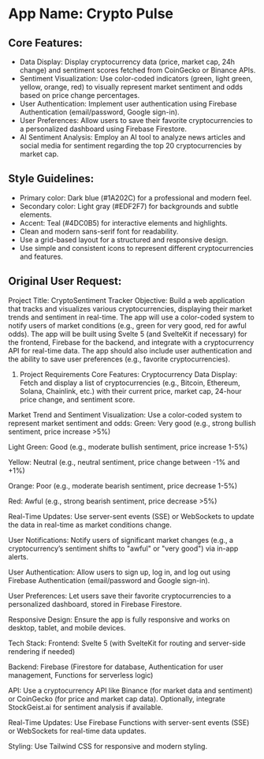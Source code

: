 # **App Name**: Crypto Pulse

## Core Features:

- Data Display: Display cryptocurrency data (price, market cap, 24h change) and sentiment scores fetched from CoinGecko or Binance APIs.
- Sentiment Visualization: Use color-coded indicators (green, light green, yellow, orange, red) to visually represent market sentiment and odds based on price change percentages.
- User Authentication: Implement user authentication using Firebase Authentication (email/password, Google sign-in).
- User Preferences: Allow users to save their favorite cryptocurrencies to a personalized dashboard using Firebase Firestore.
- AI Sentiment Analysis: Employ an AI tool to analyze news articles and social media for sentiment regarding the top 20 cryptocurrencies by market cap. 

## Style Guidelines:

- Primary color: Dark blue (#1A202C) for a professional and modern feel.
- Secondary color: Light gray (#EDF2F7) for backgrounds and subtle elements.
- Accent: Teal (#4DC0B5) for interactive elements and highlights.
- Clean and modern sans-serif font for readability.
- Use a grid-based layout for a structured and responsive design.
- Use simple and consistent icons to represent different cryptocurrencies and features.

## Original User Request:
Project Title: CryptoSentiment Tracker
Objective:
Build a web application that tracks and visualizes various cryptocurrencies, displaying their market trends and sentiment in real-time. The app will use a color-coded system to notify users of market conditions (e.g., green for very good, red for awful odds). The app will be built using Svelte 5 (and SvelteKit if necessary) for the frontend, Firebase for the backend, and integrate with a cryptocurrency API for real-time data. The app should also include user authentication and the ability to save user preferences (e.g., favorite cryptocurrencies).
1. Project Requirements
Core Features:
Cryptocurrency Data Display:
Fetch and display a list of cryptocurrencies (e.g., Bitcoin, Ethereum, Solana, Chainlink, etc.) with their current price, market cap, 24-hour price change, and sentiment score.

Market Trend and Sentiment Visualization:
Use a color-coded system to represent market sentiment and odds:
Green: Very good (e.g., strong bullish sentiment, price increase >5%)

Light Green: Good (e.g., moderate bullish sentiment, price increase 1-5%)

Yellow: Neutral (e.g., neutral sentiment, price change between -1% and +1%)

Orange: Poor (e.g., moderate bearish sentiment, price decrease 1-5%)

Red: Awful (e.g., strong bearish sentiment, price decrease >5%)

Real-Time Updates:
Use server-sent events (SSE) or WebSockets to update the data in real-time as market conditions change.

User Notifications:
Notify users of significant market changes (e.g., a cryptocurrency’s sentiment shifts to "awful" or "very good") via in-app alerts.

User Authentication:
Allow users to sign up, log in, and log out using Firebase Authentication (email/password and Google sign-in).

User Preferences:
Let users save their favorite cryptocurrencies to a personalized dashboard, stored in Firebase Firestore.

Responsive Design:
Ensure the app is fully responsive and works on desktop, tablet, and mobile devices.

Tech Stack:
Frontend: Svelte 5 (with SvelteKit for routing and server-side rendering if needed)

Backend: Firebase (Firestore for database, Authentication for user management, Functions for serverless logic)

API: Use a cryptocurrency API like Binance (for market data and sentiment) or CoinGecko (for price and market cap data). Optionally, integrate StockGeist.ai for sentiment analysis if available.

Real-Time Updates: Use Firebase Functions with server-sent events (SSE) or WebSockets for real-time data updates.

Styling: Use Tailwind CSS for responsive and modern styling.
  
